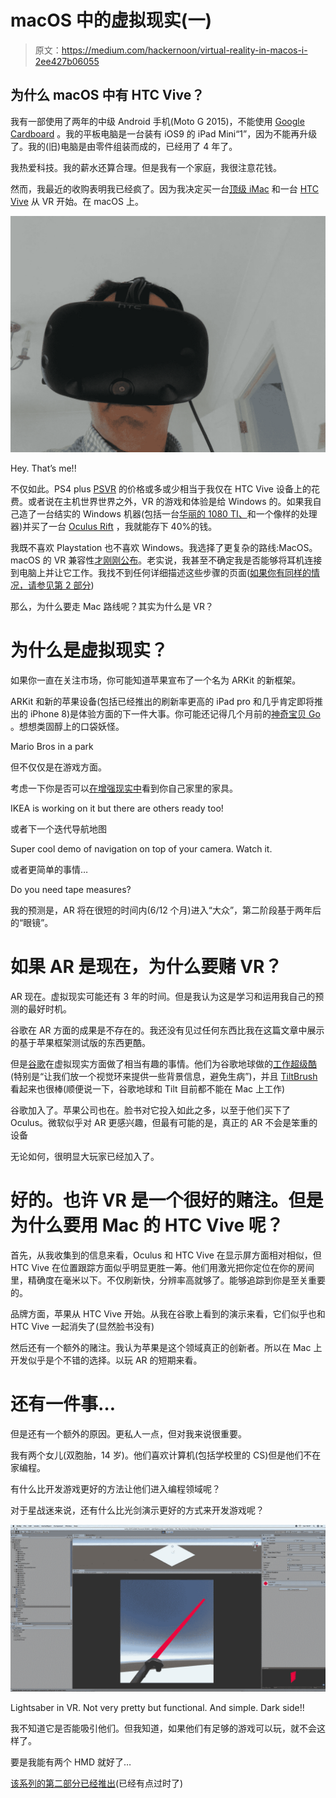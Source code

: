 # macOS 中的虚拟现实(一)

> 原文：<https://medium.com/hackernoon/virtual-reality-in-macos-i-2ee427b06055>

## 为什么 macOS 中有 HTC Vive？

我有一部使用了两年的中级 Android 手机(Moto G 2015)，不能使用 [Google Cardboard](https://vr.google.com/cardboard/) 。我的平板电脑是一台装有 iOS9 的 iPad Mini“1”，因为不能再升级了。我的(旧)电脑是由零件组装而成的，已经用了 4 年了。

我热爱科技。我的薪水还算合理。但是我有一个家庭，我很注意花钱。

然而，我最近的收购表明我已经疯了。因为我决定买一台[顶级 iMac](https://www.apple.com/uk/shop/buy-mac/imac/27-inch) 和一台 [HTC Vive](https://www.vive.com/uk/product/) 从 VR 开始。在 macOS 上。

![](img/35f13c9938b7c102753e3844324068d3.png)

Hey. That’s me!!

不仅如此。PS4 plus [PSVR](https://www.playstation.com/en-gb/explore/playstation-vr/) 的价格或多或少相当于我仅在 HTC Vive 设备上的花费。或者说在主机世界世界之外，VR 的游戏和体验是给 Windows 的。如果我自己造了一台结实的 Windows 机器(包括一台[华丽的 1080 TI、](https://www.nvidia.com/en-us/geforce/products/10series/geforce-gtx-1080-ti/)和一个像样的处理器)并买了一台 [Oculus Rift](https://www.oculus.com/) ，我就能存下 40%的钱。

我既不喜欢 Playstation 也不喜欢 Windows。我选择了更复杂的路线:MacOS。macOS 的 VR 兼容性[才刚刚公布](https://www.apple.com/uk/newsroom/2017/06/macos-high-sierra-delivers-advanced-technologies-for-storage-video-and-graphics/)。老实说，我甚至不确定我是否能够将耳机连接到电脑上并让它工作。我找不到任何详细描述这些步骤的页面([如果你有同样的情况，请参见第 2 部分](/@gonfva/virtual-reality-in-macos-ii-39f54e0a9542))

那么，为什么要走 Mac 路线呢？其实为什么是 VR？

# 为什么是虚拟现实？

如果你一直在关注市场，你可能知道苹果宣布了一个名为 ARKit 的新框架。

ARKit 和新的苹果设备(包括已经推出的刷新率更高的 iPad pro 和几乎肯定即将推出的 iPhone 8)是体验方面的下一件大事。你可能还记得几个月前的[神奇宝贝 Go](http://www.pokemongo.com/en-uk/) 。想想类固醇上的口袋妖怪。

Mario Bros in a park

但不仅仅是在游戏方面。

考虑一下你是否可以[在增强现实中](https://www.macrumors.com/2017/06/19/ikea-plans-furniture-app-arkit/)看到你自己家里的家具。

IKEA is working on it but there are others ready too!

或者下一个迭代导航地图

Super cool demo of navigation on top of your camera. Watch it.

或者更简单的事情…

Do you need tape measures?

我的预测是，AR 将在很短的时间内(6/12 个月)进入“大众”，第二阶段基于两年后的“眼镜”。

# 如果 AR 是现在，为什么要赌 VR？

AR 现在。虚拟现实可能还有 3 年的时间。但是我认为这是学习和运用我自己的预测的最好时机。

谷歌在 AR 方面的成果是不存在的。我还没有见过任何东西比我在这篇文章中展示的基于苹果框架测试版的东西更酷。

但是[谷歌](https://hackernoon.com/tagged/google)在虚拟现实方面做了相当有趣的事情。他们为谷歌地球做的[工作超级酷](https://www.youtube.com/watch?v=MjnR_VipKNQ)(特别是“让我们放一个视觉环来提供一些背景信息，避免生病”)，并且 [TiltBrush](https://www.tiltbrush.com/) 看起来也很棒(顺便说一下，谷歌地球和 Tilt 目前都不能在 Mac 上工作)

谷歌加入了。苹果公司也在。脸书对它投入如此之多，以至于他们买下了 Oculus。微软似乎对 AR 更感兴趣，但最有可能的是，真正的 AR 不会是笨重的设备

无论如何，很明显大玩家已经加入了。

# 好的。也许 VR 是一个很好的赌注。但是为什么要用 Mac 的 HTC Vive 呢？

首先，从我收集到的信息来看，Oculus 和 HTC Vive 在显示屏方面相对相似，但 HTC Vive 在位置跟踪方面似乎明显更胜一筹。他们用激光把你定位在你的房间里，精确度在毫米以下。不仅刷新快，分辨率高就够了。能够追踪到你是至关重要的。

品牌方面，苹果从 HTC Vive 开始。从我在谷歌上看到的演示来看，它们似乎也和 HTC Vive 一起消失了(显然脸书没有)

然后还有一个额外的赌注。我认为苹果是这个领域真正的创新者。所以在 Mac 上开发似乎是个不错的选择。以玩 AR 的短期来看。

# 还有一件事…

但是还有一个额外的原因。更私人一点，但对我来说很重要。

我有两个女儿(双胞胎，14 岁)。他们喜欢计算机(包括学校里的 CS)但是他们不在家编程。

有什么比开发游戏更好的方法让他们进入编程领域呢？

对于星战迷来说，还有什么比光剑演示更好的方式来开发游戏呢？

![](img/eb1cc88bc9f0bd142b7bf2eff3afae57.png)

Lightsaber in VR. Not very pretty but functional. And simple. Dark side!!

我不知道它是否能吸引他们。但我知道，如果他们有足够的游戏可以玩，就不会这样了。

要是我能有两个 HMD 就好了…

[该系列的第二部分已经推出](/@gonfva/virtual-reality-in-macos-ii-39f54e0a9542)(已经有点过时了)